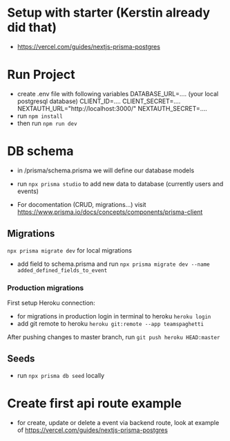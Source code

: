 # Setup with starter (Kerstin already did that)

- https://vercel.com/guides/nextjs-prisma-postgres

# Run Project

- create .env file with following variables
  DATABASE_URL=.... (your local postgresql database)
  CLIENT_ID=....
  CLIENT_SECRET=....
  NEXTAUTH_URL="http://localhost:3000/"
  NEXTAUTH_SECRET=....
- run `npm install`
- then run `npm run dev`

# DB schema

- in /prisma/schema.prisma we will define our database models
- run `npx prisma studio` to add new data to database (currently users and events)

- For docomentation (CRUD, migrations...) visit https://www.prisma.io/docs/concepts/components/prisma-client

## Migrations

`npx prisma migrate dev` for local migrations

- add field to schema.prisma and run `npx prisma migrate dev --name added_defined_fields_to_event`

### Production migrations

First setup Heroku connection:

- for migrations in production login in terminal to heroku `heroku login`
- add git remote to heroku `heroku git:remote --app teamspaghetti`

After pushing changes to master branch, run `git push heroku HEAD:master`

## Seeds

- run `npx prisma db seed` locally

# Create first api route example

- for create, update or delete a event via backend route, look at example of https://vercel.com/guides/nextjs-prisma-postgres
